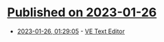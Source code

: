 # [Published on 2023-01-26](index.md)

* [2023-01-26, 01:29:05](https://news.ycombinator.com/item?id=34526651) - [VE Text Editor](http://www.inverary.net/ve/ve.html)
